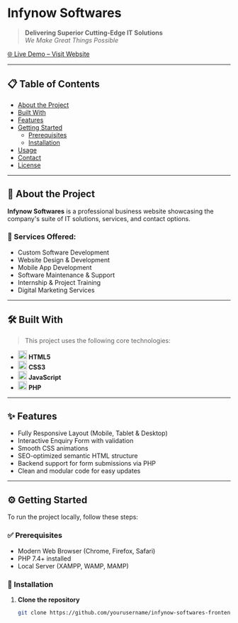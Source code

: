 
# Infynow Softwares

> **Delivering Superior Cutting‑Edge IT Solutions**  
> _We Make Great Things Possible_

[🌐 Live Demo – Visit Website](https://www.infynow.com/)

---

## 📋 Table of Contents

- [About the Project](#about-the-project)  
- [Built With](#built-with)  
- [Features](#features)  
- [Getting Started](#getting-started)  
  - [Prerequisites](#prerequisites)  
  - [Installation](#installation)  
- [Usage](#usage)  
- [Contact](#contact)  
- [License](#license)  

---

## 🚀 About the Project

**Infynow Softwares** is a professional business website showcasing the company's suite of IT solutions, services, and contact options.

### 💼 Services Offered:
- Custom Software Development  
- Website Design & Development  
- Mobile App Development  
- Software Maintenance & Support  
- Internship & Project Training  
- Digital Marketing Services

---

## 🛠️ Built With

> This project uses the following core technologies:

- <img src="https://cdn.jsdelivr.net/gh/devicons/devicon/icons/html5/html5-original.svg" width="20"/> **HTML5**  
- <img src="https://cdn.jsdelivr.net/gh/devicons/devicon/icons/css3/css3-original.svg" width="20"/> **CSS3**  
- <img src="https://cdn.jsdelivr.net/gh/devicons/devicon/icons/javascript/javascript-original.svg" width="20"/> **JavaScript**  
- <img src="https://cdn.jsdelivr.net/gh/devicons/devicon/icons/php/php-original.svg" width="20"/> **PHP**

---

## ✨ Features

- Fully Responsive Layout (Mobile, Tablet & Desktop)
- Interactive Enquiry Form with validation
- Smooth CSS animations
- SEO-optimized semantic HTML structure
- Backend support for form submissions via PHP
- Clean and modular code for easy updates

---

## ⚙️ Getting Started

To run the project locally, follow these steps:

### ✅ Prerequisites

- Modern Web Browser (Chrome, Firefox, Safari)
- PHP 7.4+ installed
- Local Server (XAMPP, WAMP, MAMP)

### 🔧 Installation

1. **Clone the repository**
   ```bash
   git clone https://github.com/yourusername/infynow-softwares-frontend.git
